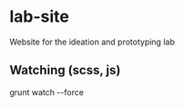 # lab-site
Website for the ideation and prototyping lab


## Watching (scss, js)
grunt watch --force